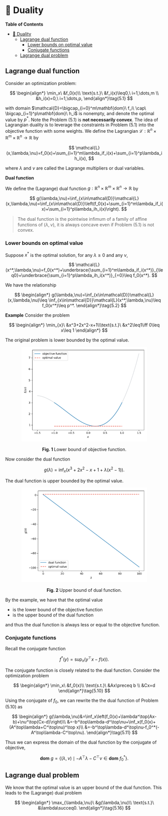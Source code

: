 # :book: Duality

**Table of Contents**
- [:book: Duality](#book-duality)
  - [Lagrange dual function](#lagrange-dual-function)
    - [Lower bounds on optimal value](#lower-bounds-on-optimal-value)
    - [Conjugate functions](#conjugate-functions)
  - [Lagrange dual problem](#lagrange-dual-problem)


## Lagrange dual function

Consider an optimization problem:

$$
\begin{align*}
\min_x\ &f_0(x)\\
\text{s.t.}\ &f_i(x)\leq0,\ i=1,\dots,m \\
&h_i(x)=0,\ i=1,\dots,p,
\end{align*}\tag{5.1}
$$

with domain $\mathcal{D}=\bigcap_{i=0}^m\mathbf{dom}\ f_i\ \cap\ \bigcap_{i=1}^p\mathbf{dom}\ h_i$ is nonempty, and denote the optimal value by $p^*$. Note the Problem $(5.1)$ is **not necessarily convex**. The idea of Lagrangian duality is to leverage the constraints in Problem $(5.1)$ into the objective function with some weights. We define the Lagrangian $\mathcal{L}:\mathbb{R}^n\times\mathbb{R}^m\times\mathbb{R}^n\to\mathbb{R}$ by

$$
\mathcal{L}(x,\lambda,\nu)=f_0(x)+\sum_{i=1}^m\lambda_if_i(x)+\sum_{i=1}^p\lambda_ih_i(x),
$$

where $\lambda$ and $\nu$ are called the Lagrange multipliers or dual variables.

**Dual function**

We define the (Lagrange) dual function $g:\mathbb{R}^n\times\mathbb{R}^m\times\mathbb{R}^n\to\mathbb{R}$ by

$$
g(\lambda,\nu)=\inf_{x\in\mathcal{D}}\mathcal{L}(x,\lambda,\nu)=\inf_{x\in\mathcal{D}}\left(f_0(x)+\sum_{i=1}^m\lambda_if_i(x)+\sum_{i=1}^p\lambda_ih_i(x)\right).
$$

> The dual function is the pointwise infimum of a family of aﬃne functions of $(\lambda,\nu)$, it is always concave even if Problem $(5.1)$ is not convex.


### Lower bounds on optimal value

Suppose $x^*$ is the optimal solution, for any $\lambda\geq0$ and any $\nu$,

$$
\mathcal{L}(x^*,\lambda,\nu)=f_0(x^*)+\underbrace{\sum_{i=1}^m\lambda_if_i(x^*)}_{\leq0}+\underbrace{\sum_{i=1}^p\lambda_ih_i(x^*)}_{=0}\leq f_0(x^*).
$$

We have the relationship

$$
\begin{align*}
g(\lambda,\nu)=\inf_{x\in\mathcal{D}}\mathcal{L}(x,\lambda,\nu)\leq \inf_{x\in\mathcal{D}}\mathcal{L}(x^*,\lambda,\nu)\leq f_0(x^*)\leq p^*.
\end{align*}\tag{5.2}
$$

**Example** Consider the problem

$$
\begin{align*}
\min_{x}\ &x^3+2x^2-x+1\\\text{s.t.}\  &x^2\leq1\iff 0\leq x\leq 1 
\end{align*}
$$

The original problem is lower bounded by the optimal value.

<div align="center">
   <img src="docs/lower_bound.png" width="400"/>
   <p><b>Fig. 1 </b>Lower bound of objective function.</p>
</div>

Now consider the dual function

$$
g(\lambda)=\inf_x\left(x^3+2x^2-x+1+\lambda (x^2-1)\right).
$$

The dual function is upper bounded by the optimal value.

<div align="center">
   <img src="docs/upper_bound.png" width="400"/>
   <p><b>Fig. 2 </b>Upper bound of dual function.</p>
</div>

By the example, we have that the optimal value

- is the lower bound of the objective function
- is the upper bound of the dual function

and thus the dual function is always less or equal to the objective function.

### Conjugate functions

Recall the conjugate function

$$
f^*(y)=\sup_x\big(y^\top x-f(x)\big).
$$

The conjugate function is closely related to the dual function. Consider the optimization problem

$$
\begin{align*}
\min_x\ &f_0(x)\\
\text{s.t.}\ &Ax\preceq b \\
&Cx=d
\end{align*}\tag{5.10}
$$

Using the conjugate of $f_0$, we can rewrite the the dual function of Problem $(5.10)$ as

$$
\begin{align*}
g(\lambda,\nu)&=\inf_x\left(f_0(x)+\lambda^\top(Ax-b)+\nu^\top(Cx-d)\right)\\
&=-b^\top\lambda-d^\top\nu+\inf_x(f_0(x)+(A^\top\lambda+C^\top\nu)^\top x)\\
&=-b^\top\lambda-d^\top\nu-f_0^*(-A^\top\lambda-C^\top\nu).
\end{align*}\tag{5.11}
$$

Thus we can express the domain of the dual function by the conjugate of objective,

$$
\mathbf{dom}\ g=\{(\lambda,\nu)\mid-A^\top\lambda-C^\top\nu\in\mathbf{dom}\ f_0^*\}.
$$

## Lagrange dual problem

We know that the optimal value is an upper bound of the dual function. This leads to the (Lagrange) dual problem

$$
\begin{align*}
\max_{\lambda,\nu}\ &g(\lambda,\nu)\\
\text{s.t.}\ &\lambda\succeq0.
\end{align*}\tag{5.16}
$$